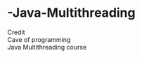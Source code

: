 # -Java-Multithreading

Credit                 
Cave of programming                            
Java Multithreading course
